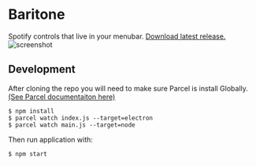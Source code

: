 # Baritone
Spotify controls that live in your menubar. [Download latest release.](https://github.com/tma02/spotify-menubar/releases/latest)
![screenshot](https://drive.google.com/uc?export=download&id=0B4_o7T3fukA6TXVJWHA4ZDl4RE0)

## Development
After cloning the repo you will need to make sure Parcel is install Globally. [(See Parcel documentaiton here)](https://parceljs.org/getting_started.html)

```
$ npm install
$ parcel watch index.js --target=electron
$ parcel watch main.js --target=node
```

Then run application with:

```
$ npm start
```
